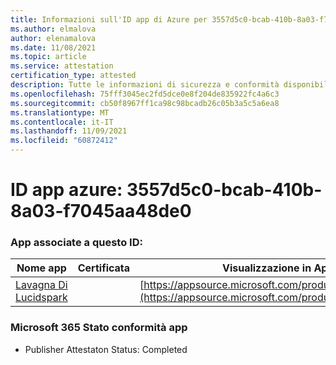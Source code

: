 ```yaml
---
title: Informazioni sull'ID app di Azure per 3557d5c0-bcab-410b-8a03-f7045aa48de0
ms.author: elmalova
author: elenamalova
ms.date: 11/08/2021
ms.topic: article
ms.service: attestation
certification_type: attested
description: Tutte le informazioni di sicurezza e conformità disponibili per 3557d5c0-bcab-410b-8a03-f7045aa48de0.
ms.openlocfilehash: 75fff3045ec2fd5dce0e8f204de835922fc4a6c3
ms.sourcegitcommit: cb50f8967ff1ca98c98bcadb26c05b3a5c5a6ea8
ms.translationtype: MT
ms.contentlocale: it-IT
ms.lasthandoff: 11/09/2021
ms.locfileid: "60872412"
---
```

# <a name="azure-app-id-3557d5c0-bcab-410b-8a03-f7045aa48de0"></a>ID app azure: 3557d5c0-bcab-410b-8a03-f7045aa48de0


### <a name="apps-associated-with-this-id"></a>App associate a questo ID:
| **Nome app** | **Certificata** | **Visualizzazione in AppSource** |
|--------------|---------------|-----------------------|
| [Lavagna Di Lucidspark](https://docs.microsoft.com/microsoft-365-app-certification/forward/WA200002583) |  | [https://appsource.microsoft.com/product/office/WA200002583](https://appsource.microsoft.com/product/office/WA200002583) |

### <a name="microsoft-365-app-compliance-status"></a>Microsoft 365 Stato conformità app
- Publisher Attestaton Status: Completed

